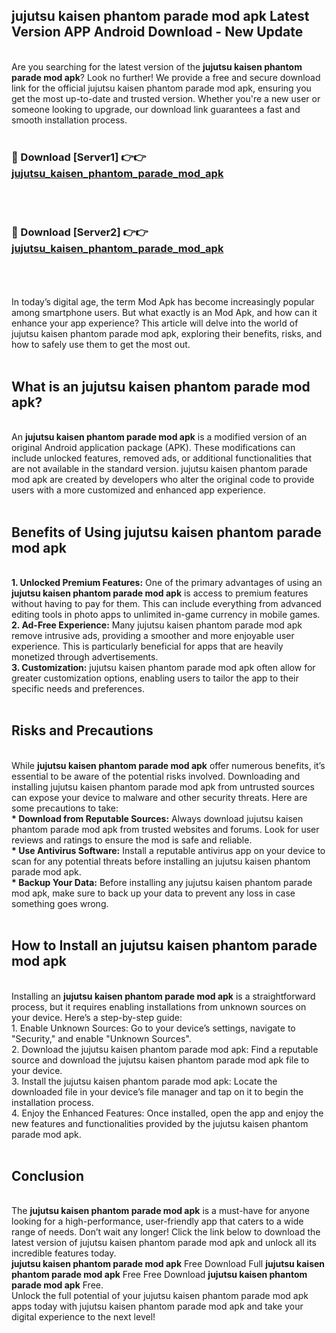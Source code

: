 ## jujutsu kaisen phantom parade mod apk Latest Version APP Android Download - New Update
<br>
Are you searching for the latest version of the <strong>jujutsu kaisen phantom parade mod apk</strong>? Look no further! We provide a free and secure download link for the official jujutsu kaisen phantom parade mod apk, ensuring you get the most up-to-date and trusted version. Whether you're a new user or someone looking to upgrade, our download link guarantees a fast and smooth installation process.
<br>
<br>
<h3>🔴 Download [Server1] 👉👉 <a href="https://modyolo.store/jujutsu+kaisen+phantom+parade+mod+apk">jujutsu_kaisen_phantom_parade_mod_apk</a></h3><br>
<br>
<h3>🔴 Download [Server2] 👉👉 <a href="https://modyolo.store/jujutsu+kaisen+phantom+parade+mod+apk">jujutsu_kaisen_phantom_parade_mod_apk</a></h3><br>
<br>
<br>
In today’s digital age, the term Mod Apk has become increasingly popular among smartphone users. But what exactly is an Mod Apk, and how can it enhance your app experience? This article will delve into the world of jujutsu kaisen phantom parade mod apk, exploring their benefits, risks, and how to safely use them to get the most out.
<br>
<br>
<h2>What is an jujutsu kaisen phantom parade mod apk?</h2>
<br>
An <strong>jujutsu kaisen phantom parade mod apk</strong> is a modified version of an original Android application package (APK). These modifications can include unlocked features, removed ads, or additional functionalities that are not available in the standard version. jujutsu kaisen phantom parade mod apk are created by developers who alter the original code to provide users with a more customized and enhanced app experience.
<br>
<br>
<h2>Benefits of Using jujutsu kaisen phantom parade mod apk</h2>
<br>
<strong> 1. Unlocked Premium Features:</strong> One of the primary advantages of using an <strong>jujutsu kaisen phantom parade mod apk</strong> is access to premium features without having to pay for them. This can include everything from advanced editing tools in photo apps to unlimited in-game currency in mobile games.
<br>
<strong> 2. Ad-Free Experience:</strong> Many jujutsu kaisen phantom parade mod apk remove intrusive ads, providing a smoother and more enjoyable user experience. This is particularly beneficial for apps that are heavily monetized through advertisements.
<br>
<strong> 3. Customization:</strong> jujutsu kaisen phantom parade mod apk often allow for greater customization options, enabling users to tailor the app to their specific needs and preferences.
<br>
<br>
<h2>Risks and Precautions</h2>
<br>
While <strong>jujutsu kaisen phantom parade mod apk</strong> offer numerous benefits, it’s essential to be aware of the potential risks involved. Downloading and installing jujutsu kaisen phantom parade mod apk from untrusted sources can expose your device to malware and other security threats. Here are some precautions to take:
<br>
<strong> * Download from Reputable Sources:</strong> Always download jujutsu kaisen phantom parade mod apk from trusted websites and forums. Look for user reviews and ratings to ensure the mod is safe and reliable.
<br>
<strong> * Use Antivirus Software:</strong> Install a reputable antivirus app on your device to scan for any potential threats before installing an jujutsu kaisen phantom parade mod apk.
<br>
<strong> * Backup Your Data:</strong> Before installing any jujutsu kaisen phantom parade mod apk, make sure to back up your data to prevent any loss in case something goes wrong.
<br>
<br>
<h2>How to Install an jujutsu kaisen phantom parade mod apk</h2>
<br>
Installing an <strong>jujutsu kaisen phantom parade mod apk</strong> is a straightforward process, but it requires enabling installations from unknown sources on your device. Here’s a step-by-step guide:
<br>
 1. Enable Unknown Sources: Go to your device’s settings, navigate to "Security," and enable "Unknown Sources".
<br>
 2. Download the jujutsu kaisen phantom parade mod apk: Find a reputable source and download the jujutsu kaisen phantom parade mod apk file to your device.
<br>
 3. Install the jujutsu kaisen phantom parade mod apk: Locate the downloaded file in your device’s file manager and tap on it to begin the installation process.
<br>
 4. Enjoy the Enhanced Features: Once installed, open the app and enjoy the new features and functionalities provided by the jujutsu kaisen phantom parade mod apk.
<br>
<br>
<h2><strong>Conclusion</strong></h2>
<br>
The <strong>jujutsu kaisen phantom parade mod apk</strong> is a must-have for anyone looking for a high-performance, user-friendly app that caters to a wide range of needs. Don’t wait any longer! Click the link below to download the latest version of jujutsu kaisen phantom parade mod apk and unlock all its incredible features today.
<br>
<strong>jujutsu kaisen phantom parade mod apk</strong> Free Download Full <strong>jujutsu kaisen phantom parade mod apk</strong> Free Free Download <strong>jujutsu kaisen phantom parade mod apk</strong> Free.
<br>
Unlock the full potential of your jujutsu kaisen phantom parade mod apk apps today with jujutsu kaisen phantom parade mod apk and take your digital experience to the next level!